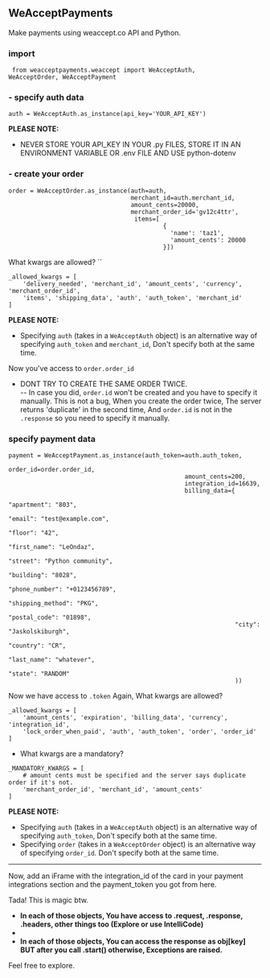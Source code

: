 
## WeAcceptPayments  
Make payments using weaccept.co API and Python.  

### import 
<code> from weacceptpayments.weaccept import WeAcceptAuth, WeAcceptOrder, WeAcceptPayment </code>  
  
###  - specify auth data  
``` auth = WeAcceptAuth.as_instance(api_key='YOUR_API_KEY') ```

__PLEASE NOTE:__ 
- NEVER STORE YOUR API_KEY IN YOUR .py FILES, STORE IT IN AN ENVIRONMENT VARIABLE OR .env FILE AND USE python-dotenv  
### - create your order 
``` 
order = WeAcceptOrder.as_instance(auth=auth,
                                  merchant_id=auth.merchant_id,
                                  amount_cents=20000,
                                  merchant_order_id='gv12c4ttr',
                                   items=[  
                                           {  
                                             'name': 'taz1',  
                                             'amount_cents': 20000  
                                           }])
```

What kwargs are allowed? ``
```
_allowed_kwargs = [  
    'delivery_needed', 'merchant_id', 'amount_cents', 'currency', 'merchant_order_id',  
    'items', 'shipping_data', 'auth', 'auth_token', 'merchant_id'  
]
```
__PLEASE NOTE:__ 
- Specifying `auth` (takes in a `WeAcceptAuth` object) is an alternative way of specifying `auth_token` and `merchant_id`, Don't specify both at the same time.

Now you've access to `order.order_id`  
-  DONT TRY TO CREATE THE SAME ORDER TWICE.  
--  In case you did, `order.id` won't be created and you have to specify it manually. This is not a bug, When you create the order twice, The server returns 'duplicate' in the second time, And `order.id` is not in the `.response` so you need to specify it manually.  
  
### specify payment data  
```
payment = WeAcceptPayment.as_instance(auth_token=auth.auth_token,
                                                 order_id=order.order_id,
                                                 amount_cents=200,
                                                 integration_id=16639,
                                                 billing_data={  
                                                               "apartment": "803",  
                                                               "email": "test@example.com",  
                                                               "floor": "42",  
                                                               "first_name": "LeOndaz",  
                                                               "street": "Python community",  
                                                               "building": "8028",  
                                                               "phone_number": "+0123456789",  
                                                               "shipping_method": "PKG",  
                                                               "postal_code": "01898",  
                                                               "city": "Jaskolskiburgh",  
                                                               "country": "CR",  
                                                               "last_name": "whatever",  
                                                               "state": "RANDOM"  
                                                               ))
  ```
Now we have access to `.token` 
Again, What kwargs are allowed? 

```
_allowed_kwargs = [  
    'amount_cents', 'expiration', 'billing_data', 'currency', 'integration_id',  
    'lock_order_when_paid', 'auth', 'auth_token', 'order', 'order_id'  
]
```
- What kwargs are a mandatory? 
```
_MANDATORY_KWARGS = [  
    # amount cents must be specified and the server says duplicate order if it's not.  
    'merchant_order_id', 'merchant_id', 'amount_cents'  
]
```

  __PLEASE NOTE:__ 
  - Specifying `auth` (takes in a `WeAcceptAuth` object) is an alternative way of specifying `auth_token`, Don't specify both at the same time.
  - Specifying `order` (takes in a `WeAcceptOrder` object) is an alternative way of specifying `order_id`. Don't specify both at the same time.
  
  <hr>
Now, add an iFrame with the integration_id of the card in your payment integrations section and the payment_token you got from here.  
  
Tada! This is magic btw.  
  

  
- __In each of those objects, You have access to .request, .response, .headers, other things too (Explore or use IntelliCode)__  
- <br>
- __In each of those objects, You can access the response as obj[key] BUT after you call .start() otherwise, Exceptions are raised.__  
  
Feel free to explore.  